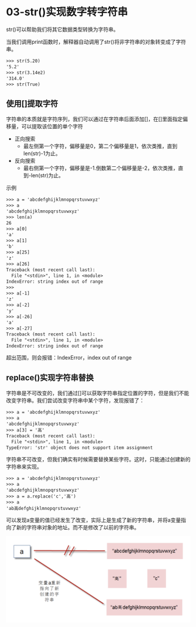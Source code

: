 # 03-str()实现数字转字符串


str()可以帮助我们将其它数据类型转换为字符串。

当我们调用print函数时，解释器自动调用了str()将非字符串的对象转变成了字符串。


```
>>> str(5.20)
'5.2'
>>> str(3.14e2)
'314.0'
>>> str(True)
```


## 使用[]提取字符

字符串的本质就是字符序列，我们可以通过在字符串后面添加[]，在[]里面指定偏移量，可以提取该位置的单个字符


- 正向搜索
  - 最左侧第一个字符，偏移量是0，第二个偏移量是1，依次类推，直到len(str)-1为止。
- 反向搜索
  - 最右侧第一个字符，偏移量是-1.倒数第二个偏移量是-2，依次类推，直到-len(str)为止。


示例
```
>>> a = 'abcdefghijklmnopqrstuvwxyz'
>>> a
'abcdefghijklmnopqrstuvwxyz'
>>> len(a)
26
>>> a[0]
'a'
>>> a[1]
'b'
>>> a[25]
'z'
>>> a[26]
Traceback (most recent call last):
  File "<stdin>", line 1, in <module>
IndexError: string index out of range
>>> 
>>> a[-1]
'z'
>>> a[-2]
'y'
>>> a[-26]
'a'
>>> a[-27]
Traceback (most recent call last):
  File "<stdin>", line 1, in <module>
IndexError: string index out of range
```

超出范围，则会报错：IndexError，index out of range




## replace()实现字符串替换

字符串是不可改变的，我们通过[]可以获取字符串指定位置的字符，但是我们不能改变字符串。我们尝试改变字符串中某个字符，发现报错了：

```
>>> a = 'abcdefghijklmnopqrstuvwxyz'
>>> a
'abcdefghijklmnopqrstuvwxyz'
>>> a[3] = '高'
Traceback (most recent call last):
  File "<stdin>", line 1, in <module>
TypeError: 'str' object does not support item assignment
```


字符串不可改变，但我们确实有时候需要替换某些字符。这时，只能通过创建新的字符串来实现。


```
>>> a = 'abcdefghijklmnopqrstuvwxyz'
>>> a
'abcdefghijklmnopqrstuvwxyz'
>>> a = a.replace('c','高')
>>> a
'ab高defghijklmnopqrstuvwxyz'
```

可以发现a变量的值已经发生了改变，实际上是生成了新的字符串，并将a变量指向了新的字符串对象的地址。而不是修改了以前的字符串。

![](_v_images/20201026211446959_1905475257.png)